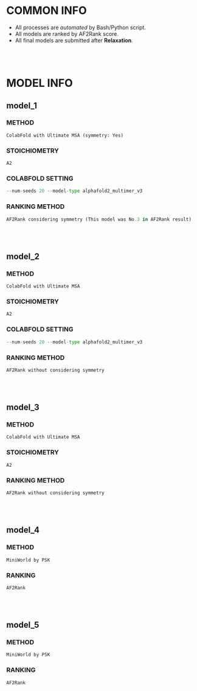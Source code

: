 # COMMON INFO
* All processes are *automated* by Bash/Python script.
* All models are ranked by AF2Rank score.
* All final models are submitted after **Relaxation**.
<br/>
<br/>

# MODEL INFO
## model_1
### METHOD
    ColabFold with Ultimate MSA (symmetry: Yes)
### STOICHIOMETRY
    A2
### COLABFOLD SETTING
```python
--num-seeds 20 --model-type alphafold2_multimer_v3
```
### RANKING METHOD
```python
AF2Rank considering symmetry (This model was No.3 in AF2Rank result)
```
<br/>
<br/>

## model_2
### METHOD
    ColabFold with Ultimate MSA
### STOICHIOMETRY
    A2
### COLABFOLD SETTING
```python
--num-seeds 20 --model-type alphafold2_multimer_v3
```
### RANKING METHOD
```python
AF2Rank without considering symmetry
```
<br/>
<br/>

## model_3
### METHOD
    ColabFold with Ultimate MSA
### STOICHIOMETRY
    A2
### RANKING METHOD
```python
AF2Rank without considering symmetry
```
<br/>
<br/>

## model_4
### METHOD
    MiniWorld by PSK
### RANKING
```python
AF2Rank
```
<br/>
<br/>

## model_5
### METHOD
    MiniWorld by PSK
### RANKING
```python
AF2Rank
```
<br/>
<br/>
    